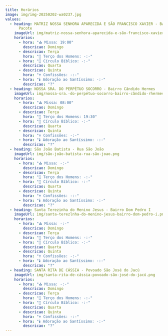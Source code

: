 ```yaml
---
title: Horários
image: img/img-20250202-wa0237.jpg
values:
  - heading: MATRIZ NOSSA SENHORA APARECIDA E SÃO FRANCISCO XAVIER - Bairro Alto do
      Pacote
    imageUrl: img/matriz-nossa-senhora-aparecida-e-são-francisco-xavier-bairro-alto-do-pacote.png
    horarios:
      - hora: "⛪ Missa: 19:00"
        descricao: Domingo
      - descricao: Terça
        hora: "📿 Terço dos Homens: -:-"
      - hora: "📖 Círculo Bíblico: -:-"
        descricao: Quarta
      - descricao: Quinta
        hora: "✝️ Confissões: -:-"
      - hora: "🕯️ Adoração ao Santíssimo: -:-"
        descricao: "?"
  - heading: NOSSA SRA. DO PERPÉTUO SOCORRO - Bairro Cândido Hermes
    imageUrl: img/nossa-sra.-do-perpétuo-socorro-bairro-cândido-rhermes.png
    horarios:
      - hora: "⛪ Missa: 08:00"
        descricao: Domingo
      - descricao: Terça
        hora: "📿 Terço dos Homens: 19:30"
      - hora: "📖 Círculo Bíblico: -:-"
        descricao: Quarta
      - descricao: Quinta
        hora: "✝️ Confissões: -:-"
      - hora: "🕯️ Adoração ao Santíssimo: -:-"
        descricao: "?"
  - heading: São João Batista - Rua São João
    imageUrl: img/são-joão-batista-rua-são-joao.png
    horarios:
      - hora: "⛪ Missa: -:-"
        descricao: Domingo
      - descricao: Terça
        hora: "📿 Terço dos Homens: -:-"
      - hora: "📖 Círculo Bíblico: -:-"
        descricao: Quarta
      - descricao: Quinta
        hora: "✝️ Confissões: -:-"
      - hora: "🕯️ Adoração ao Santíssimo: -:-"
        descricao: "?"
  - heading: Santa Terezinha do Menino Jesus - Bairro Dom Pedro I
    imageUrl: img/santa-terezlnha-do-menino-jesus-bairro-dom-pedro-i.png
    horarios:
      - hora: "⛪ Missa: -:-"
        descricao: Domingo
      - descricao: Terça
        hora: "📿 Terço dos Homens: -:-"
      - hora: "📖 Círculo Bíblico: -:-"
        descricao: Quarta
      - descricao: Quinta
        hora: "✝️ Confissões: -:-"
      - hora: "🕯️ Adoração ao Santíssimo: -:-"
        descricao: "?"
  - heading: SANTA RITA DE CÁSSIA - Povoado São José do Jacú
    imageUrl: img/santa-rita-de-cássia-povoado-são-josé-do-jacú.png
    horarios:
      - hora: "⛪ Missa: -:-"
        descricao: Domingo
      - descricao: Terça
        hora: "📿 Terço dos Homens: -:-"
      - hora: "📖 Círculo Bíblico: -:-"
        descricao: Quarta
      - descricao: Quinta
        hora: "✝️ Confissões: -:-"
      - hora: "🕯️ Adoração ao Santíssimo: -:-"
        descricao: "?"
---
```


